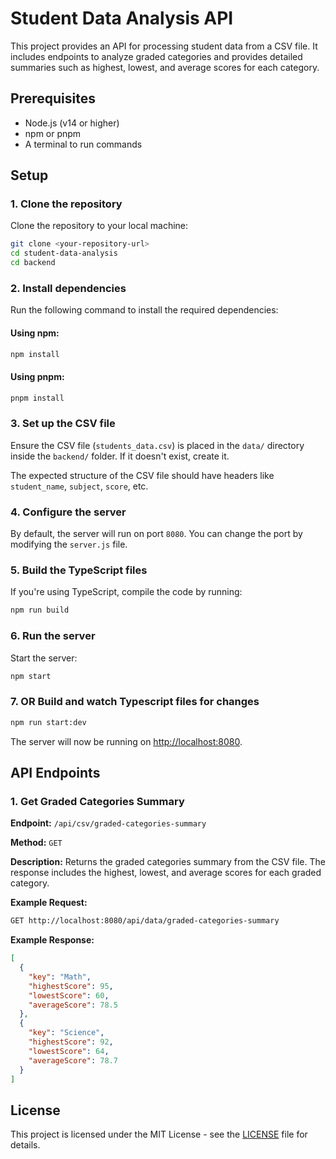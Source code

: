# Student Data Analysis API

This project provides an API for processing student data from a CSV file. It includes endpoints to analyze graded categories and provides detailed summaries such as highest, lowest, and average scores for each category.

## Prerequisites

- Node.js (v14 or higher)
- npm or pnpm
- A terminal to run commands

## Setup

### 1. Clone the repository

Clone the repository to your local machine:

```bash
git clone <your-repository-url>
cd student-data-analysis
cd backend
```

### 2. Install dependencies

Run the following command to install the required dependencies:

#### Using npm:

```bash
npm install
```

#### Using pnpm:

```bash
pnpm install
```

### 3. Set up the CSV file

Ensure the CSV file (`students_data.csv`) is placed in the `data/` directory inside the `backend/` folder. If it doesn't exist, create it.

The expected structure of the CSV file should have headers like `student_name`, `subject`, `score`, etc.

### 4. Configure the server

By default, the server will run on port `8080`. You can change the port by modifying the `server.js` file.

### 5. Build the TypeScript files

If you're using TypeScript, compile the code by running:

```bash
npm run build
```

### 6. Run the server

Start the server:

```bash
npm start
```

### 7. OR Build and watch Typescript files for changes

```bash
npm run start:dev
```

The server will now be running on [http://localhost:8080](http://localhost:8080).

## API Endpoints

### 1. Get Graded Categories Summary

**Endpoint:** `/api/csv/graded-categories-summary`

**Method:** `GET`

**Description:** Returns the graded categories summary from the CSV file. The response includes the highest, lowest, and average scores for each graded category.

**Example Request:**

```bash
GET http://localhost:8080/api/data/graded-categories-summary
```

**Example Response:**

```json
[
  {
    "key": "Math",
    "highestScore": 95,
    "lowestScore": 60,
    "averageScore": 78.5
  },
  {
    "key": "Science",
    "highestScore": 92,
    "lowestScore": 64,
    "averageScore": 78.7
  }
]
```

## License

This project is licensed under the MIT License - see the [LICENSE](LICENSE) file for details.
